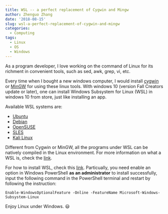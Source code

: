 ```yaml
---
title: WSL -- a perfect replacement of Cygwin and Mingw
author: Zhenguo Zhang
date: '2018-08-15'
slug: wsl-a-perfect-replacement-of-cygwin-and-mingw
categories:
  - Computing
tags:
  - Linux
  - OS
  - Windows
---
```


As a program developer, I love working on the command of Linux for its richment in convenient tools, such as sed, awk, grep, vi, etc.

Every time when I bought a new windows computer, I would
install [cygwin](https://www.cygwin.com/) or [MinGW](http://www.mingw.org/)
for using these linux tools. With windows 10 (version  Fall Creators update or later),
one can install Windows Subsystem for Linux (WSL) in windows 10 from
store, just like installing an app. 

Available WSL systems are:

* [Ubuntu](https://www.microsoft.com/store/p/ubuntu/9nblggh4msv6)
* [Debian](https://www.microsoft.com/store/apps/9MSVKQC78PK6)
* [OpenSUSE](https://www.microsoft.com/store/apps/9njvjts82tjx)
* [SLES](https://www.microsoft.com/store/apps/9p32mwbh6cns)
* [Kali Linux](https://www.microsoft.com/store/apps/9PKR34TNCV07)

Different from Cygwin or MinGW, all the programs under WSL can be natively compiled in the Linux environment. For more
information on what a WSL is, check the [link](https://blogs.msdn.microsoft.com/commandline/learn-about-windows-console-and-windows-subsystem-for-linux-wsl/).

For how to install WSL, check this [link](https://docs.microsoft.com/en-us/windows/wsl/install-win10). Particually, you need enable an option in Windows PowerShell **as an administrator** to install successfully, input the following command in the PowerShell terminal and restart by following the instruction:

```
Enable-WindowsOptionalFeature -Online -FeatureName Microsoft-Windows-Subsystem-Linux
```

Enjoy Linux under Windows. :smiley:
